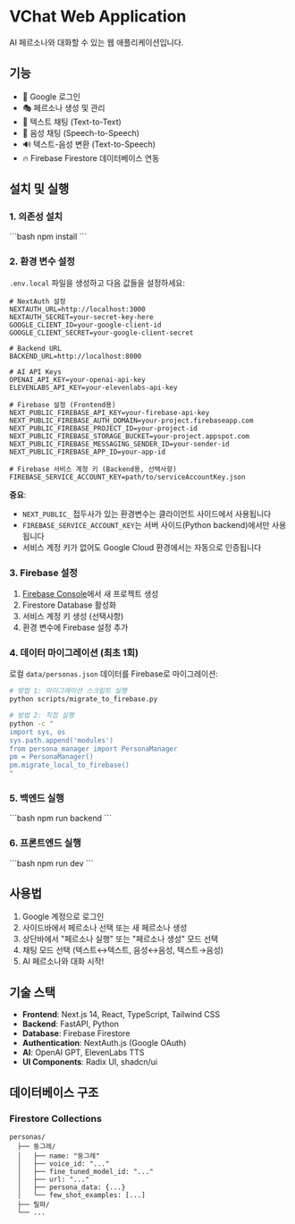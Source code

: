 # VChat Web Application

AI 페르소나와 대화할 수 있는 웹 애플리케이션입니다.

## 기능

-   🔐 Google 로그인
-   🎭 페르소나 생성 및 관리
-   💬 텍스트 채팅 (Text-to-Text)
-   🎤 음성 채팅 (Speech-to-Speech)
-   🔊 텍스트-음성 변환 (Text-to-Speech)
-   🔥 Firebase Firestore 데이터베이스 연동

## 설치 및 실행

### 1. 의존성 설치

\`\`\`bash
npm install
\`\`\`

### 2. 환경 변수 설정

`.env.local` 파일을 생성하고 다음 값들을 설정하세요:

```env
# NextAuth 설정
NEXTAUTH_URL=http://localhost:3000
NEXTAUTH_SECRET=your-secret-key-here
GOOGLE_CLIENT_ID=your-google-client-id
GOOGLE_CLIENT_SECRET=your-google-client-secret

# Backend URL
BACKEND_URL=http://localhost:8000

# AI API Keys
OPENAI_API_KEY=your-openai-api-key
ELEVENLABS_API_KEY=your-elevenlabs-api-key

# Firebase 설정 (Frontend용)
NEXT_PUBLIC_FIREBASE_API_KEY=your-firebase-api-key
NEXT_PUBLIC_FIREBASE_AUTH_DOMAIN=your-project.firebaseapp.com
NEXT_PUBLIC_FIREBASE_PROJECT_ID=your-project-id
NEXT_PUBLIC_FIREBASE_STORAGE_BUCKET=your-project.appspot.com
NEXT_PUBLIC_FIREBASE_MESSAGING_SENDER_ID=your-sender-id
NEXT_PUBLIC_FIREBASE_APP_ID=your-app-id

# Firebase 서비스 계정 키 (Backend용, 선택사항)
FIREBASE_SERVICE_ACCOUNT_KEY=path/to/serviceAccountKey.json
```

**중요**:

-   `NEXT_PUBLIC_` 접두사가 있는 환경변수는 클라이언트 사이드에서 사용됩니다
-   `FIREBASE_SERVICE_ACCOUNT_KEY`는 서버 사이드(Python backend)에서만 사용됩니다
-   서비스 계정 키가 없어도 Google Cloud 환경에서는 자동으로 인증됩니다

### 3. Firebase 설정

1.  [Firebase Console](https://console.firebase.google.com/)에서 새 프로젝트 생성
2.  Firestore Database 활성화
3.  서비스 계정 키 생성 (선택사항)
4.  환경 변수에 Firebase 설정 추가

### 4. 데이터 마이그레이션 (최초 1회)

로컬 `data/personas.json` 데이터를 Firebase로 마이그레이션:

```bash
# 방법 1: 마이그레이션 스크립트 실행
python scripts/migrate_to_firebase.py

# 방법 2: 직접 실행
python -c "
import sys, os
sys.path.append('modules')
from persona_manager import PersonaManager
pm = PersonaManager()
pm.migrate_local_to_firebase()
"
```

### 5. 백엔드 실행

\`\`\`bash
npm run backend
\`\`\`

### 6. 프론트엔드 실행

\`\`\`bash
npm run dev
\`\`\`

## 사용법

1.  Google 계정으로 로그인
2.  사이드바에서 페르소나 선택 또는 새 페르소나 생성
3.  상단바에서 "페르소나 실행" 또는 "페르소나 생성" 모드 선택
4.  채팅 모드 선택 (텍스트↔텍스트, 음성↔음성, 텍스트→음성)
5.  AI 페르소나와 대화 시작!

## 기술 스택

-   **Frontend**: Next.js 14, React, TypeScript, Tailwind CSS
-   **Backend**: FastAPI, Python
-   **Database**: Firebase Firestore
-   **Authentication**: NextAuth.js (Google OAuth)
-   **AI**: OpenAI GPT, ElevenLabs TTS
-   **UI Components**: Radix UI, shadcn/ui

## 데이터베이스 구조

### Firestore Collections

```
personas/
  ├── 둥그레/
  │   ├── name: "둥그레"
  │   ├── voice_id: "..."
  │   ├── fine_tuned_model_id: "..."
  │   ├── url: "..."
  │   ├── persona_data: {...}
  │   └── few_shot_examples: [...]
  ├── 릴파/
  └── ...
```
